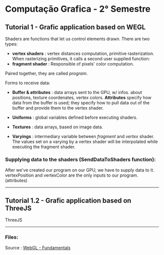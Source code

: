 # Computação Grafica - 2° Semestre

## Tutorial 1 - Grafic application based on WEGL

Shaders are functions that let us control elements drawn. There are two types:

- **vertex shaders** : vertex distances computation, primitive rasterization.
When rasterizing primitives, it calls a second user supplied function:
- **fragment shader** : Responsible of pixels' color computation.

Paired together, they are called *program*. 

Forms to receive data:

- **Buffer & attributes** : data arrays sent to the GPU, w/ infos. about positions, texture coordenates, vertex colors. **Attributes** specify how data from the buffer is used; they specify how to pull data out of the buffer and provide them to the vertex shader.

- **Uniforms** : global variables defined before executing shaders.

- **Textures** : data arrays, based on image data.

- **Varyings** : intermediary variable between *fragment* and *vertex* shader. The values set on a varying by a vertex shader will be interpolated while executing the fragment shader.

### Supplying data to the shaders (SendDataToShaders function):
After we've created our program on our GPU, we have to supply data to it. 
vertexPosition and vertexColor are the only inputs to our program. (attributes)



---

## Tutorial 1.2 - Grafic application based on ThreeJS

ThreeJS




---

### Files:



Source :
    [WebGL - Fundamentals](https://webglfundamentals.org/webgl/lessons/webgl-fundamentals.html)